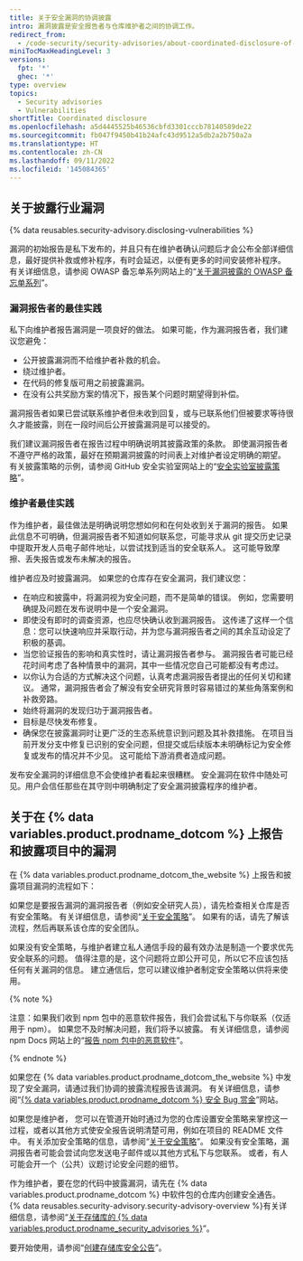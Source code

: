 ```yaml
---
title: 关于安全漏洞的协调披露
intro: 漏洞披露是安全报告者与仓库维护者之间的协调工作。
redirect_from:
  - /code-security/security-advisories/about-coordinated-disclosure-of-security-vulnerabilities
miniTocMaxHeadingLevel: 3
versions:
  fpt: '*'
  ghec: '*'
type: overview
topics:
  - Security advisories
  - Vulnerabilities
shortTitle: Coordinated disclosure
ms.openlocfilehash: a5d4445525b46536cbfd3301cccb78140589de22
ms.sourcegitcommit: fb047f9450b41b24afc43d9512a5db2a2b750a2a
ms.translationtype: HT
ms.contentlocale: zh-CN
ms.lasthandoff: 09/11/2022
ms.locfileid: '145084365'
---
```

## 关于披露行业漏洞

{% data reusables.security-advisory.disclosing-vulnerabilities %}

漏洞的初始报告是私下发布的，并且只有在维护者确认问题后才会公布全部详细信息，最好提供补救或修补程序，有时会延迟，以便有更多的时间安装修补程序。 有关详细信息，请参阅 OWASP 备忘单系列网站上的“[关于漏洞披露的 OWASP 备忘单系列](https://cheatsheetseries.owasp.org/cheatsheets/Vulnerability_Disclosure_Cheat_Sheet.html#commercial-and-open-source-software)”。

### 漏洞报告者的最佳实践

私下向维护者报告漏洞是一项良好的做法。 如果可能，作为漏洞报告者，我们建议您避免：
- 公开披露漏洞而不给维护者补救的机会。
- 绕过维护者。
- 在代码的修复版可用之前披露漏洞。
- 在没有公共奖励方案的情况下，报告某个问题时期望得到补偿。

漏洞报告者如果已尝试联系维护者但未收到回复，或与已联系他们但被要求等待很久才能披露，则在一段时间后公开披露漏洞是可以接受的。 

我们建议漏洞报告者在报告过程中明确说明其披露政策的条款。 即使漏洞报告者不遵守严格的政策，最好在预期漏洞披露的时间表上对维护者设定明确的期望。 有关披露策略的示例，请参阅 GitHub 安全实验室网站上的“[安全实验室披露策略](https://securitylab.github.com/advisories#policy)”。

### 维护者最佳实践

作为维护者，最佳做法是明确说明您想如何和在何处收到关于漏洞的报告。 如果此信息不可明确，但漏洞报告者不知道如何联系您，可能寻求从 git 提交历史记录中提取开发人员电子邮件地址，以尝试找到适当的安全联系人。 这可能导致摩擦、丢失报告或发布未解决的报告。

维护者应及时披露漏洞。 如果您的仓库存在安全漏洞，我们建议您：
- 在响应和披露中，将漏洞视为安全问题，而不是简单的错误。 例如，您需要明确提及问题在发布说明中是一个安全漏洞。
- 即使没有即时的调查资源，也应尽快确认收到漏洞报告。 这传递了这样一个信息：您可以快速响应并采取行动，并为您与漏洞报告者之间的其余互动设定了积极的基调。
- 当您验证报告的影响和真实性时，请让漏洞报告者参与。 漏洞报告者可能已经花时间考虑了各种情景中的漏洞，其中一些情况您自己可能都没有考虑过。
- 以你认为合适的方式解决这个问题，认真考虑漏洞报告者提出的任何关切和建议。 通常，漏洞报告者会了解没有安全研究背景时容易错过的某些角落案例和补救旁路。
- 始终将漏洞的发现归功于漏洞报告者。
- 目标是尽快发布修复。
- 确保您在披露漏洞时让更广泛的生态系统意识到问题及其补救措施。 在项目当前开发分支中修复已识别的安全问题，但提交或后续版本未明确标记为安全修复或发布的情况并不少见。 这可能给下游消费者造成问题。

发布安全漏洞的详细信息不会使维护者看起来很糟糕。 安全漏洞在软件中随处可见。用户会信任那些在其守则中明确制定了安全漏洞披露程序的维护者。

## 关于在 {% data variables.product.prodname_dotcom %} 上报告和披露项目中的漏洞

在 {% data variables.product.prodname_dotcom_the_website %} 上报告和披露项目漏洞的流程如下：

 如果您是要报告漏洞的漏洞报告者（例如安全研究人员），请先检查相关仓库是否有安全策略。 有关详细信息，请参阅“[关于安全策略](/code-security/getting-started/adding-a-security-policy-to-your-repository#about-security-policies)”。 如果有的话，请先了解该流程，然后再联系该仓库的安全团队。 
 
 如果没有安全策略，与维护者建立私人通信手段的最有效办法是制造一个要求优先安全联系的问题。 值得注意的是，这个问题将立即公开可见，所以它不应该包括任何有关漏洞的信息。 建立通信后，您可以建议维护者制定安全策略以供将来使用。

{% note %}

注意：如果我们收到 npm 包中的恶意软件报告，我们会尝试私下与你联系（仅适用于 npm）。 如果您不及时解决问题，我们将予以披露。 有关详细信息，请参阅 npm Docs 网站上的“[报告 npm 包中的恶意软件](https://docs.npmjs.com/reporting-malware-in-an-npm-package)”。

{% endnote %}

 如果您在 {% data variables.product.prodname_dotcom_the_website %} 中发现了安全漏洞，请通过我们协调的披露流程报告该漏洞。 有关详细信息，请参阅“[{% data variables.product.prodname_dotcom %}  安全 Bug 赏金](https://bounty.github.com/)”网站。

 如果您是维护者， 您可以在管道开始时通过为您的仓库设置安全策略来掌控这一过程，或者以其他方式使安全报告说明清楚可用，例如在项目的 README 文件中。 有关添加安全策略的信息，请参阅“[关于安全策略](/code-security/getting-started/adding-a-security-policy-to-your-repository#about-security-policies)”。 如果没有安全策略，漏洞报告者可能会尝试向您发送电子邮件或以其他方式私下与您联系。 或者，有人可能会开一个（公共）议题讨论安全问题的细节。

 作为维护者，要在您的代码中披露漏洞，请先在 {% data variables.product.prodname_dotcom %} 中软件包的仓库内创建安全通告。 {% data reusables.security-advisory.security-advisory-overview %}有关详细信息，请参阅“[关于存储库的 {% data variables.product.prodname_security_advisories %}](/code-security/repository-security-advisories/about-github-security-advisories-for-repositories)”。


 要开始使用，请参阅“[创建存储库安全公告](/code-security/repository-security-advisories/creating-a-repository-security-advisory)”。

